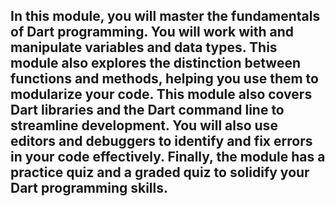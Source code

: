 ## In this module, you will master the fundamentals of Dart programming. You will work with and manipulate variables and data types. This module also explores the distinction between functions and methods, helping you use them to modularize your code. This module also covers Dart libraries and the Dart command line to streamline development. You will also use editors and debuggers to identify and fix errors in your code effectively. Finally, the module has a practice quiz and a graded quiz to solidify your Dart programming skills.